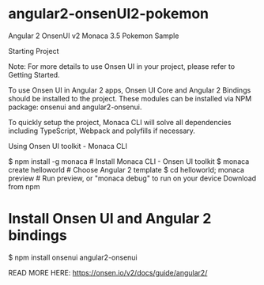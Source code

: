 # angular2-onsenUI2-pokemon
Angular 2 OnsenUI v2 Monaca 3.5 Pokemon Sample

Starting Project

Note: For more details to use Onsen UI in your project, please refer to Getting Started.

To use Onsen UI in Angular 2 apps, Onsen UI Core and Angular 2 Bindings should be installed to the project. These modules can be installed via NPM package: onsenui and angular2-onsenui.

To quickly setup the project, Monaca CLI will solve all dependencies including TypeScript, Webpack and polyfills if necessary.

Using Onsen UI toolkit - Monaca CLI

$ npm install -g monaca # Install Monaca CLI - Onsen UI toolkit
$ monaca create helloworld # Choose Angular 2 template
$ cd helloworld; monaca preview # Run preview, or "monaca debug" to run on your device
Download from npm

# Install Onsen UI and Angular 2 bindings
$ npm install onsenui angular2-onsenui

READ MORE HERE:
https://onsen.io/v2/docs/guide/angular2/
